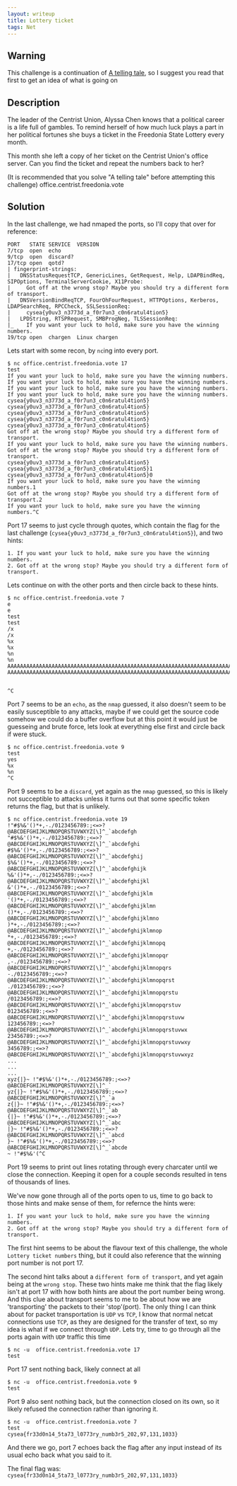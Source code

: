 ```yaml
---
layout: writeup
title: Lottery ticket
tags: Net
---
```


## Warning

This challenge is a continuation of [A telling tale](../A-telling-tale), so I suggest you read that first to get an idea of what is going on

## Description

The leader of the Centrist Union, Alyssa Chen knows that a political career is a life full of gambles. To remind herself of how much luck plays a part in her political fortunes she buys a ticket in the Freedonia State Lottery every month.

This month she left a copy of her ticket on the Centrist Union's office server. Can you find the ticket and repeat the numbers back to her?

(It is recommended that you solve "A telling tale" before attempting this challenge)
office.centrist.freedonia.vote

## Solution

In the last challenge, we had nmaped the ports, so I'll copy that over for reference:

```text
PORT   STATE SERVICE  VERSION
7/tcp  open  echo
9/tcp  open  discard?
17/tcp open  qotd?
| fingerprint-strings:
|   DNSStatusRequestTCP, GenericLines, GetRequest, Help, LDAPBindReq, SIPOptions, TerminalServerCookie, X11Probe:
|     Got off at the wrong stop? Maybe you should try a different form of transport.
|   DNSVersionBindReqTCP, FourOhFourRequest, HTTPOptions, Kerberos, LDAPSearchReq, RPCCheck, SSLSessionReq:
|     cysea{y0uv3_n3773d_a_f0r7un3_c0n6ratul4tion5}
|   LPDString, RTSPRequest, SMBProgNeg, TLSSessionReq:
|_    If you want your luck to hold, make sure you have the winning numbers.
19/tcp open  chargen  Linux chargen
```

Lets start with some recon, by `nc`ing into every port.

```text
$ nc office.centrist.freedonia.vote 17     
test
If you want your luck to hold, make sure you have the winning numbers.
If you want your luck to hold, make sure you have the winning numbers.
If you want your luck to hold, make sure you have the winning numbers.
If you want your luck to hold, make sure you have the winning numbers.
cysea{y0uv3_n3773d_a_f0r7un3_c0n6ratul4tion5}
cysea{y0uv3_n3773d_a_f0r7un3_c0n6ratul4tion5}
cysea{y0uv3_n3773d_a_f0r7un3_c0n6ratul4tion5}
cysea{y0uv3_n3773d_a_f0r7un3_c0n6ratul4tion5}
cysea{y0uv3_n3773d_a_f0r7un3_c0n6ratul4tion5}
Got off at the wrong stop? Maybe you should try a different form of transport.
If you want your luck to hold, make sure you have the winning numbers.
Got off at the wrong stop? Maybe you should try a different form of transport.
cysea{y0uv3_n3773d_a_f0r7un3_c0n6ratul4tion5}
cysea{y0uv3_n3773d_a_f0r7un3_c0n6ratul4tion5}1
cysea{y0uv3_n3773d_a_f0r7un3_c0n6ratul4tion5}0
If you want your luck to hold, make sure you have the winning numbers.1
Got off at the wrong stop? Maybe you should try a different form of transport.2
If you want your luck to hold, make sure you have the winning numbers.^C
```

Port 17 seems to just cycle through quotes, which contain the flag for the last challenge (`cysea{y0uv3_n3773d_a_f0r7un3_c0n6ratul4tion5}`), and two hints:

```text
1. If you want your luck to hold, make sure you have the winning numbers.
2. Got off at the wrong stop? Maybe you should try a different form of transport.
```

Lets continue on with the other ports and then circle back to these hints.

```text
$ nc office.centrist.freedonia.vote 7
e
e
test
test
/x
/x
%x
%x
%n
%n
AAAAAAAAAAAAAAAAAAAAAAAAAAAAAAAAAAAAAAAAAAAAAAAAAAAAAAAAAAAAAAAAAAAAAAAAAAAAAAAAAAAAAAAAAAAAAAAAAAAAAAAAAAAAAAAAAAAAAAAAA
AAAAAAAAAAAAAAAAAAAAAAAAAAAAAAAAAAAAAAAAAAAAAAAAAAAAAAAAAAAAAAAAAAAAAAAAAAAAAAAAAAAAAAAAAAAAAAAAAAAAAAAAAAAAAAAAAAAAAAAAA


^C
```

Port 7 seems to be an `echo`, as the `nmap` guessed, it also doesn't seem to be easily susceptible to any attacks, maybe if we could get the source code somehow we could do a buffer overflow but at this point it would just be guesseing and brute force, lets look at everything else first and circle back if were stuck.

```text
$ nc office.centrist.freedonia.vote 9
test
yes
%x
%n
^C
```

Port 9 seems to be a `discard`, yet again as the `nmap` guessed, so this is likely not succeptible to attacks unless it turns out that some specific token returns the flag, but that is unlikely.

```text
$ nc office.centrist.freedonia.vote 19
!"#$%&'()*+,-./0123456789:;<=>?@ABCDEFGHIJKLMNOPQRSTUVWXYZ[\]^_`abcdefgh
"#$%&'()*+,-./0123456789:;<=>?@ABCDEFGHIJKLMNOPQRSTUVWXYZ[\]^_`abcdefghi
#$%&'()*+,-./0123456789:;<=>?@ABCDEFGHIJKLMNOPQRSTUVWXYZ[\]^_`abcdefghij
$%&'()*+,-./0123456789:;<=>?@ABCDEFGHIJKLMNOPQRSTUVWXYZ[\]^_`abcdefghijk
%&'()*+,-./0123456789:;<=>?@ABCDEFGHIJKLMNOPQRSTUVWXYZ[\]^_`abcdefghijkl
&'()*+,-./0123456789:;<=>?@ABCDEFGHIJKLMNOPQRSTUVWXYZ[\]^_`abcdefghijklm
'()*+,-./0123456789:;<=>?@ABCDEFGHIJKLMNOPQRSTUVWXYZ[\]^_`abcdefghijklmn
()*+,-./0123456789:;<=>?@ABCDEFGHIJKLMNOPQRSTUVWXYZ[\]^_`abcdefghijklmno
)*+,-./0123456789:;<=>?@ABCDEFGHIJKLMNOPQRSTUVWXYZ[\]^_`abcdefghijklmnop
*+,-./0123456789:;<=>?@ABCDEFGHIJKLMNOPQRSTUVWXYZ[\]^_`abcdefghijklmnopq
+,-./0123456789:;<=>?@ABCDEFGHIJKLMNOPQRSTUVWXYZ[\]^_`abcdefghijklmnopqr
,-./0123456789:;<=>?@ABCDEFGHIJKLMNOPQRSTUVWXYZ[\]^_`abcdefghijklmnopqrs
-./0123456789:;<=>?@ABCDEFGHIJKLMNOPQRSTUVWXYZ[\]^_`abcdefghijklmnopqrst
./0123456789:;<=>?@ABCDEFGHIJKLMNOPQRSTUVWXYZ[\]^_`abcdefghijklmnopqrstu
/0123456789:;<=>?@ABCDEFGHIJKLMNOPQRSTUVWXYZ[\]^_`abcdefghijklmnopqrstuv
0123456789:;<=>?@ABCDEFGHIJKLMNOPQRSTUVWXYZ[\]^_`abcdefghijklmnopqrstuvw
123456789:;<=>?@ABCDEFGHIJKLMNOPQRSTUVWXYZ[\]^_`abcdefghijklmnopqrstuvwx
23456789:;<=>?@ABCDEFGHIJKLMNOPQRSTUVWXYZ[\]^_`abcdefghijklmnopqrstuvwxy
3456789:;<=>?@ABCDEFGHIJKLMNOPQRSTUVWXYZ[\]^_`abcdefghijklmnopqrstuvwxyz
...
...
...
xyz{|}~ !"#$%&'()*+,-./0123456789:;<=>?@ABCDEFGHIJKLMNOPQRSTUVWXYZ[\]^_`
yz{|}~ !"#$%&'()*+,-./0123456789:;<=>?@ABCDEFGHIJKLMNOPQRSTUVWXYZ[\]^_`a
z{|}~ !"#$%&'()*+,-./0123456789:;<=>?@ABCDEFGHIJKLMNOPQRSTUVWXYZ[\]^_`ab
{|}~ !"#$%&'()*+,-./0123456789:;<=>?@ABCDEFGHIJKLMNOPQRSTUVWXYZ[\]^_`abc
|}~ !"#$%&'()*+,-./0123456789:;<=>?@ABCDEFGHIJKLMNOPQRSTUVWXYZ[\]^_`abcd
}~ !"#$%&'()*+,-./0123456789:;<=>?@ABCDEFGHIJKLMNOPQRSTUVWXYZ[\]^_`abcde
~ !"#$%&'(^C
```

Port 19 seems to print out lines rotating through every charcater until we close the connection. Keeping it open for a couple seconds resulted in tens of thousands of lines.

We've now gone through all of the ports open to us, time to go back to those hints and make sense of them, for refernce the hints were:

```text
1. If you want your luck to hold, make sure you have the winning numbers.
2. Got off at the wrong stop? Maybe you should try a different form of transport.
```

The first hint seems to be about the flavour text of this challenge, the whole `Lottery ticket numbers` thing, but it could also reference that the winning port number is not port 17.

The second hint talks about a `different form of transport`, and yet again being at the `wrong stop`. These two hints make me think that the flag likely isn't at port 17 with how both hints are about the port number being wrong. And this clue about transport seems to me to be about how we are 'transporting' the packets to their 'stop'(port). The only thing I can think about for packet transportation is `UDP` vs `TCP`, I know that normal netcat connections use `TCP`, as they are designed for the transfer of text, so my idea is what if we connect through `UDP`. Lets try, time to go through all the ports again with `UDP` traffic this time

```text
$ nc -u  office.centrist.freedonia.vote 17
test

```

Port 17 sent nothing back, likely connect at all

```text
$ nc -u  office.centrist.freedonia.vote 9
test

```

Port 9 also sent nothing back, but the connection closed on its own, so it likely refused the connection rather than ignoring it.

```text
$ nc -u  office.centrist.freedonia.vote 7
test
cysea{fr33d0n14_5ta73_l0773ry_numb3r5_202,97,131,1033}
```

And there we go, port 7 echoes back the flag after any input instead of its usual echo back what you said to it.

The final flag was: `cysea{fr33d0n14_5ta73_l0773ry_numb3r5_202,97,131,1033}`
